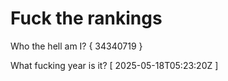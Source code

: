 # Fuck the rankings

Who the hell am I?
{ 34340719 }

What fucking year is it?
[ 2025-05-18T05:23:20Z ]
